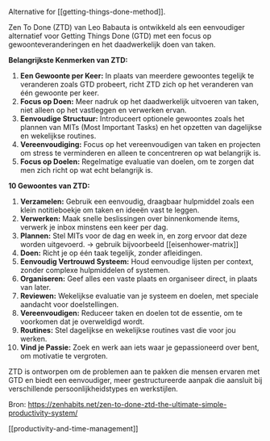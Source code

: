 Alternative for [[getting-things-done-method]].

Zen To Done (ZTD) van Leo Babauta is ontwikkeld als een eenvoudiger alternatief voor Getting Things Done (GTD) met een focus op gewoonteveranderingen en het daadwerkelijk doen van taken.

**Belangrijkste Kenmerken van ZTD:**

1. **Een Gewoonte per Keer:** In plaats van meerdere gewoontes tegelijk te veranderen zoals GTD probeert, richt ZTD zich op het veranderen van één gewoonte per keer.
2. **Focus op Doen:** Meer nadruk op het daadwerkelijk uitvoeren van taken, niet alleen op het vastleggen en verwerken ervan.
3. **Eenvoudige Structuur:** Introduceert optionele gewoontes zoals het plannen van MITs (Most Important Tasks) en het opzetten van dagelijkse en wekelijkse routines.
4. **Vereenvoudiging:** Focus op het vereenvoudigen van taken en projecten om stress te verminderen en alleen te concentreren op wat belangrijk is.
5. **Focus op Doelen:** Regelmatige evaluatie van doelen, om te zorgen dat men zich richt op wat echt belangrijk is.

**10 Gewoontes van ZTD:**

1. **Verzamelen:** Gebruik een eenvoudig, draagbaar hulpmiddel zoals een klein notitieboekje om taken en ideeën vast te leggen.
2. **Verwerken:** Maak snelle beslissingen over binnenkomende items, verwerk je inbox minstens een keer per dag.
3. **Plannen:** Stel MITs voor de dag en week in, en zorg ervoor dat deze worden uitgevoerd. -> gebruik bijvoorbeeld [[eisenhower-matrix]]
4. **Doen:** Richt je op één taak tegelijk, zonder afleidingen.
5. **Eenvoudig Vertrouwd Systeem:** Houd eenvoudige lijsten per context, zonder complexe hulpmiddelen of systemen.
6. **Organiseren:** Geef alles een vaste plaats en organiseer direct, in plaats van later.
7. **Reviewen:** Wekelijkse evaluatie van je systeem en doelen, met speciale aandacht voor doelstellingen.
8. **Vereenvoudigen:** Reduceer taken en doelen tot de essentie, om te voorkomen dat je overweldigd wordt.
9. **Routines:** Stel dagelijkse en wekelijkse routines vast die voor jou werken.
10. **Vind je Passie:** Zoek en werk aan iets waar je gepassioneerd over bent, om motivatie te vergroten.

ZTD is ontworpen om de problemen aan te pakken die mensen ervaren met GTD en biedt een eenvoudiger, meer gestructureerde aanpak die aansluit bij verschillende persoonlijkheidstypes en werkstijlen.

Bron: https://zenhabits.net/zen-to-done-ztd-the-ultimate-simple-productivity-system/

[[productivity-and-time-management]]